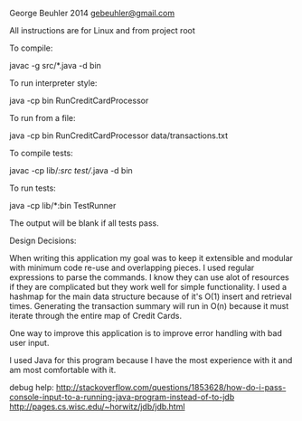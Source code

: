 George Beuhler 2014 gebeuhler@gmail.com

All instructions are for Linux and from project root


To compile:

javac -g src/*.java -d bin


To run interpreter style:

java -cp bin RunCreditCardProcessor


To run from a file:

java -cp bin RunCreditCardProcessor data/transactions.txt


To compile tests:

javac -cp lib/*:src test/*.java -d bin


To run tests:

java -cp lib/*:bin TestRunner

The output will be blank if all tests pass.


Design Decisions:

When writing this application my goal was to keep it extensible and modular with minimum code re-use and overlapping pieces.
I used regular expressions to parse the commands. I know they can use alot of resources if they are complicated but they work well
for simple functionality. I used a hashmap for the main data structure because of it's O(1) insert and retrieval times.
Generating the transaction summary will run in O(n) because it must iterate through the entire map of Credit Cards.
  
One way to improve this application is to improve error handling with bad user input.

I used Java for this program because I have the most experience with it and am most comfortable with it.

debug help:
http://stackoverflow.com/questions/1853628/how-do-i-pass-console-input-to-a-running-java-program-instead-of-to-jdb
http://pages.cs.wisc.edu/~horwitz/jdb/jdb.html
